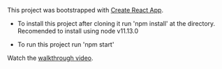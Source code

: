 This project was bootstrapped with [Create React App](https://github.com/facebook/create-react-app).


- To install this project after cloning it run 'npm install' at the directory.
Recomended to install using node v11.13.0

- To run this project run 'npm start'

Watch the [walkthrough video](https://streamable.com/3zs55).

